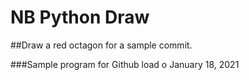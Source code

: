 NB Python Draw 
============

##Draw a red octagon for a sample commit.

###Sample program for Github load o January 18, 2021

